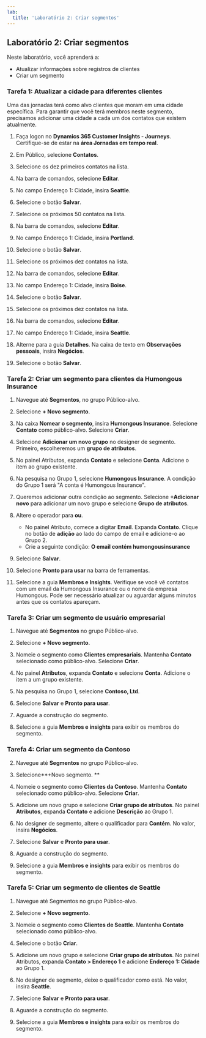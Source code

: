 ```yaml
---
lab:
  title: 'Laboratório 2: Criar segmentos'
---
```


## Laboratório 2: Criar segmentos 

Neste laboratório, você aprenderá a:
- Atualizar informações sobre registros de clientes
- Criar um segmento 

### Tarefa 1: Atualizar a cidade para diferentes clientes

Uma das jornadas terá como alvo clientes que moram em uma cidade específica. Para garantir que você terá membros neste segmento, precisamos adicionar uma cidade a cada um dos contatos que existem atualmente.

1. Faça logon no **Dynamics 365 Customer Insights - Journeys**. Certifique-se de estar na **área Jornadas em tempo real**.

1. Em Público, selecione **Contatos**.

1. Selecione os dez primeiros contatos na lista. 

1. Na barra de comandos, selecione **Editar**.

1. No campo Endereço 1: Cidade, insira **Seattle**.

1. Selecione o botão **Salvar**.

1. Selecione os próximos 50 contatos na lista.

1. Na barra de comandos, selecione **Editar**.

1. No campo Endereço 1: Cidade, insira **Portland**.

1. Selecione o botão **Salvar**.

1. Selecione os próximos dez contatos na lista.

1. Na barra de comandos, selecione **Editar**.

1. No campo Endereço 1: Cidade, insira **Boise**.

1. Selecione o botão **Salvar**.

1. Selecione os próximos dez contatos na lista.

1. Na barra de comandos, selecione **Editar**.

1. No campo Endereço 1: Cidade, insira **Seattle**.

1. Alterne para a guia **Detalhes**. Na caixa de texto em **Observações pessoais**, insira **Negócios**.

1. Selecione o botão **Salvar**.

### Tarefa 2: Criar um segmento para clientes da Humongous Insurance

1. Navegue até **Segmentos**, no grupo Público-alvo.

1. Selecione **+ Novo segmento**.

1. Na caixa **Nomear o segmento**, insira **Humongous Insurance**. Selecione **Contato** como público-alvo. Selecione **Criar**.

1. Selecione **Adicionar um novo grupo** no designer de segmento. Primeiro, escolheremos um **grupo de atributos**.

1. No painel Atributos, expanda **Contato** e selecione **Conta**. Adicione o item ao grupo existente.

1. Na pesquisa no Grupo 1, selecione **Humongous Insurance**. A condição do Grupo 1 será "A conta é Humongous Insurance".

1. Queremos adicionar outra condição ao segmento. Selecione **+Adicionar novo** para adicionar um novo grupo e selecione **Grupo de atributos**.

1. Altere o operador para **ou**.
    - No painel Atributo, comece a digitar **Email**. Expanda **Contato**. Clique no botão de **adição** ao lado do campo de email e adicione-o ao Grupo 2.
    - Crie a seguinte condição: **O email contém humongousinsurance**

1. Selecione **Salvar**.

1. Selecione **Pronto para usar** na barra de ferramentas.

1. Selecione a guia **Membros e Insights**. Verifique se você vê contatos com um email da Humongous Insurance ou o nome da empresa Humongous. Pode ser necessário atualizar ou aguardar alguns minutos antes que os contatos apareçam.

### Tarefa 3: Criar um segmento de usuário empresarial

1. Navegue até **Segmentos** no grupo Público-alvo.

1. Selecione **+ Novo segmento**.

1. Nomeie o segmento como **Clientes empresariais**. Mantenha **Contato** selecionado como público-alvo. Selecione **Criar**.

1. No painel **Atributos**, expanda **Contato** e selecione **Conta**. Adicione o item a um grupo existente.

1. Na pesquisa no Grupo 1, selecione **Contoso, Ltd**.

1. Selecione **Salvar** e **Pronto para usar**.

1. Aguarde a construção do segmento.

1. Selecione a guia **Membros e insights** para exibir os membros do segmento.

### Tarefa 4: Criar um segmento da Contoso  
2.  Navegue até **Segmentos** no grupo Público-alvo. 

3.  Selecione**+Novo segmento. **

4.  Nomeie o segmento como **Clientes da Contoso**. Mantenha **Contato** selecionado como público-alvo. Selecione **Criar**.

5.  Adicione um novo grupo e selecione **Criar grupo de atributos**. No painel **Atributos**, expanda **Contato** e adicione **Descrição** ao Grupo 1. 

6.  No designer de segmento, altere o qualificador para **Contém**. No valor, insira **Negócios**.

7.  Selecione **Salvar** e **Pronto para usar**. 

8.  Aguarde a construção do segmento. 

9.  Selecione a guia **Membros e insights** para exibir os membros do segmento. 


### Tarefa 5: Criar um segmento de clientes de Seattle
1. Navegue até Segmentos no grupo Público-alvo.

1. Selecione **+ Novo segmento**.

1. Nomeie o segmento como **Clientes de Seattle**. Mantenha **Contato** selecionado como público-alvo.

1. Selecione o botão **Criar**.

1. Adicione um novo grupo e selecione **Criar grupo de atributos**. No painel Atributos, expanda **Contato > Endereço 1** e adicione **Endereço 1: Cidade** ao Grupo 1.

1. No designer de segmento, deixe o qualificador como está. No valor, insira **Seattle**.

1. Selecione **Salvar** e **Pronto para usar**.

1. Aguarde a construção do segmento.

1. Selecione a guia **Membros e insights** para exibir os membros do segmento.
